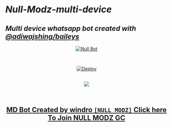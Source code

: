 # _Null-Modz-multi-device_
## _Multi device whatsapp bot created with [@adiwajshing/baileys](https://github.com/adiwajshing/Baileys)_
<div align="center">
  
[![Null Bot](https://repl.it/badge/github/quiec/whatsasena)](https://replit.com/@NULLMODS/NULL-MODZ-MD?v+1?outputonly=1&lite=1#index.js)
<br>
<div>
<br>
  
[![Deploy](https://www.herokucdn.com/deploy/button.svg)](https://heroku.com/deploy?template=https://github.com/NULLMODZ/NULL-MODZ-MD)
  <div>
<br>
<a href="https://wa.me/918606413490"><img src="https://img.shields.io/badge/Contact Developer Windro-25D366?style=for-the-badge&logo=whatsapp&logoColor=white" /></P>
<div>
  <br>


## MD Bot Created by windro `[NULL MODZ]` [Click here To Join NULL MODZ GC]()
